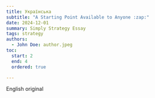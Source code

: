 ```yaml
---
title: Українська
subtitle: "A Starting Point Available to Anyone :zap:"
date: 2024-12-01
summary: Simply Strategy Essay
tags: strategy
authors:
  - John Doe: author.jpeg
toc:
  start: 2
  end: 4
  ordered: true

---
```


English original